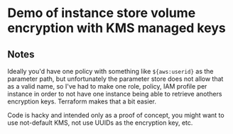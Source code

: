 # Demo of instance store volume encryption with KMS managed keys

## Notes
Ideally you'd have one policy with something like `${aws:userid}` as the parameter path, but unfortunately the parameter store does not allow that as a valid name, so I've had to make one role, policy, IAM profile per instance in order to not have one instance being able to retrieve anothers encryption keys.
Terraform makes that a bit easier.

Code is hacky and intended only as a proof of concept, you might want to use not-default KMS, not use UUIDs as the encryption key, etc.